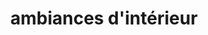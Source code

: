 ---
title: "ambiances d'intérieur"
url: /saint-raphael/ambiances-dinterieur/
shop: décoration intérieure
---